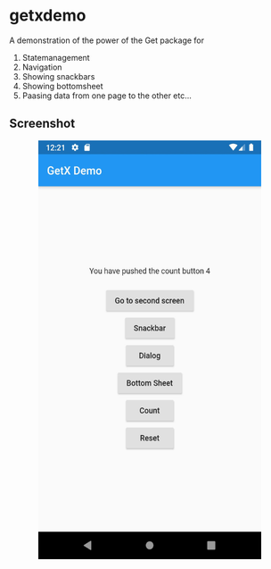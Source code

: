 # getxdemo

A demonstration of the power of the Get package for
1. Statemanagement
2. Navigation
3. Showing snackbars
4. Showing bottomsheet
5. Paasing data from one page to the other
etc...
## Screenshot
<div align="center">
    <img src="/ss/ss.jpeg" width="400px" height="750" /> 
</div>

